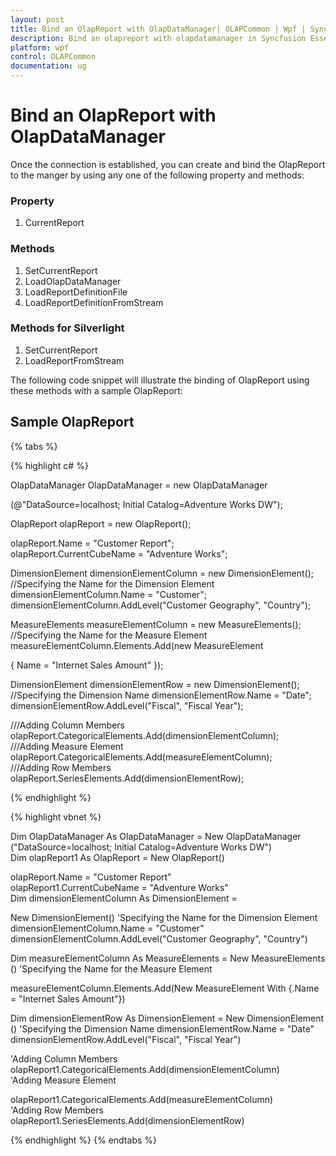 ```yaml
---
layout: post
title: Bind an OlapReport with OlapDataManager| OLAPCommon | Wpf | Syncfusion
description: Bind an olapreport with olapdatamanager in Syncfusion Essential Studio WPF OLAPCommon control, its elements, and more.
platform: wpf
control: OLAPCommon
documentation: ug
---
```


# Bind an OlapReport with OlapDataManager

Once the connection is established, you can create and bind the OlapReport to the manger by using any one of the following property and methods:

### Property

1. CurrentReport

### Methods

1. SetCurrentReport
2. LoadOlapDataManager
3. LoadReportDefinitionFile
4. LoadReportDefinitionFromStream  

### Methods for Silverlight

1. SetCurrentReport
2. LoadReportFromStream



The following code snippet will illustrate the binding of OlapReport using these methods with a sample OlapReport:

## Sample OlapReport

{% tabs %}

{% highlight c# %}

OlapDataManager OlapDataManager = new OlapDataManager

(@"DataSource=localhost; Initial Catalog=Adventure Works DW");

OlapReport olapReport = new OlapReport();

olapReport.Name = "Customer Report";
olapReport.CurrentCubeName = "Adventure Works";

DimensionElement dimensionElementColumn = new DimensionElement();
//Specifying the Name for the Dimension Element
dimensionElementColumn.Name = "Customer";
dimensionElementColumn.AddLevel("Customer Geography", "Country");

MeasureElements measureElementColumn = new MeasureElements();
//Specifying the Name for the Measure Element
measureElementColumn.Elements.Add(new MeasureElement 

{ Name = "Internet Sales Amount" });

DimensionElement dimensionElementRow = new DimensionElement();
//Specifying the Dimension Name
dimensionElementRow.Name = "Date";
dimensionElementRow.AddLevel("Fiscal", "Fiscal Year");

///Adding Column Members
olapReport.CategoricalElements.Add(dimensionElementColumn);
///Adding Measure Element
olapReport.CategoricalElements.Add(measureElementColumn);
///Adding Row Members
olapReport.SeriesElements.Add(dimensionElementRow);

{% endhighlight  %}

{% highlight vbnet %}



Dim OlapDataManager As OlapDataManager = New OlapDataManager                  ("DataSource=localhost; Initial Catalog=Adventure Works DW") Dim olapReport1 As OlapReport = New OlapReport()

olapReport.Name = "Customer Report"
olapReport1.CurrentCubeName = "Adventure Works" 
Dim dimensionElementColumn As DimensionElement = 

New DimensionElement()
'Specifying the Name for the Dimension Element
dimensionElementColumn.Name = "Customer"
dimensionElementColumn.AddLevel("Customer Geography", "Country")

Dim measureElementColumn As MeasureElements = New MeasureElements()
'Specifying the Name for the Measure Element

measureElementColumn.Elements.Add(New MeasureElement With {.Name = "Internet Sales Amount"})

Dim dimensionElementRow As DimensionElement = New DimensionElement()
'Specifying the Dimension Name
dimensionElementRow.Name = "Date"
dimensionElementRow.AddLevel("Fiscal", "Fiscal Year")

'Adding Column Members
olapReport1.CategoricalElements.Add(dimensionElementColumn)
'Adding Measure Element

olapReport1.CategoricalElements.Add(measureElementColumn)
'Adding Row Members
olapReport1.SeriesElements.Add(dimensionElementRow)

{% endhighlight  %}
{% endtabs %}
